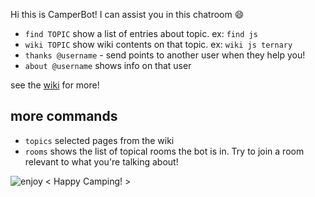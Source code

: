 Hi this is CamperBot! I can assist you in this chatroom :smile: 

- `find TOPIC` show a list of entries about topic. ex: `find js` 
- `wiki TOPIC` show wiki contents on that topic. ex: `wiki js ternary`
- `thanks @username` - send points to another user when they help you!
- `about @username` shows info on that user

see the [wiki](https://github.com/FreeCodeCamp/freecodecamp/wiki/camperbot) for more!

## more commands
- `topics` selected pages from the wiki
- `rooms` shows the list of topical rooms the bot is in. Try to join a room relevant to what you're talking about!

![enjoy](https://avatars1.githubusercontent.com/camperbot?&s=100) < Happy Camping! >
